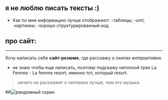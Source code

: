 ## я не люблю писать тексты :)
* Как по мне информацию лучше отображают:
    -таблицы;
    -uml;
    -картинки;
    -хорошо структурированный код.
## про сайт:
-------------
Хочу написать себе **сайт-резюме**, где расскажу о скилах интерактивно




* не знаю чтобы еще написать, поэтому подскажу неплохой трек La Femme - La femme resort,
именно тот, который  resort.
>ничего не расскажет о человеке лучше, чем  его музыка

##![рандомный скрин](./node.tiff)
